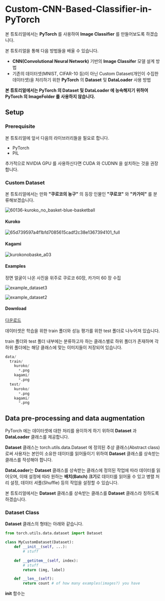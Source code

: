 # Custom-CNN-Based-Classifier-in-PyTorch

본 튜토리얼에서는 **PyTorch** 를 사용하여 **Image Classifier** 를 만들어보도록 하겠습니다.

본 튜토리얼을 통해 다음 방법들을 배울 수 있습니다.

* **CNN(Convolutional Neural Network)** 기반의 **Image Classifer** 모델 설계 방법
* 기존의 데이터셋(MNIST, CIFAR-10 등)이 아닌 Custom Dataset(개인이 수집한 데이터셋)을 처리하기 위한 **PyTorch** 의 **Dataset** 및 **DataLoader** 사용 방법

**본 튜토리얼에서는 PyTorch 의 Dataset 및 DataLoader 에 능숙해지기 위하여 PyTorch 의 ImageFolder 를 사용하지 않습니다.**

## Setup

### Prerequisite

본 튜토리얼에 앞서 다음의 라이브러리들을 필요로 합니다.
* PyTorch
* PIL

추가적으로 NVIDIA GPU 를 사용하신다면 CUDA 와 CUDNN 을 설치하는 것을 권장합니다.

### Custom Dataset

본 튜토리얼에서는 만화 **"쿠로코의 농구"** 의 등장 인물인 **"쿠로코"** 와 **"카가미"** 를 분류해보겠습니다.

![60136-kuroko_no_basket-blue-basketball](https://user-images.githubusercontent.com/35001605/50537882-8c231a00-0ba9-11e9-8da4-a438b7342c03.jpg)

#### Kuroko

![65d739597a4f1bfd7085615cadf2c38e1367394101_full](https://user-images.githubusercontent.com/35001605/50537884-8fb6a100-0ba9-11e9-9d3b-ae820249f4c8.png)

#### Kagami

![kurokonobaske_a03](https://user-images.githubusercontent.com/35001605/50537883-8e857400-0ba9-11e9-9982-adedbc1e16f0.jpg)

#### Examples

정면 얼굴이 나온 사진을 위주로 쿠로코 60장, 카가미 60 장 수집

![example_dataset3](https://user-images.githubusercontent.com/35001605/51650040-12285a00-1fca-11e9-95d1-189352ef2d58.PNG)

![example_dataset2](https://user-images.githubusercontent.com/35001605/51650039-105e9680-1fca-11e9-89be-868234ae3241.PNG)

#### Download

[다운로드 ](https://drive.google.com/open?id=1dQePxrd9xdtvLr9E-jiUb-TdyWG1EFlJ)

데이터셋은 학습을 위한 train 폴더와 성능 평가를 위한 test 폴더로 나누어져 있습니다.

train 폴더와 test 폴더 내부에는 분류하고자 하는 클래스별로 하위 폴더가 존재하며 각 하위 폴더에는 해당 클래스에 맞는 이미지들이 저장되어 있습니다.

```python
data/
  train/
    kuroko/
      *.png
    kagami/
      *.png
  test/
    kuroko/
      *.png
    kagami/
      *.png
```

## Data pre-processing and data augmentation

PyTorch 에는 데이터셋에 대한 처리를 용이하게 하기 위하여 **Dataset** 과 **DataLoader** 클래스를 제공합니다.

**Dataset** 클래스는 torch.utils.data.Dataset 에 정의된 추상 클래스(Abstract class) 로써 사용자는 본인이 소유한 데이터를 읽어들이기 위하여 **Dataset** 클래스를 상속받는 클래스를 작성해야 합니다.

**DataLoader**는 **Dataset** 클래스를 상속받는 클래스에 정의된 작업에 따라 데이터를 읽어오며, 이때 설정에 따라 원하는 **배치(Batch) 크기**로 데이터를 읽어올 수 있고 병렬 처리 설정, 데이터 셔플(Shuffle) 등의 작업을 설정할 수 있습니다.

본 튜토리얼에서는 **Dataset** 클래스를 상속받는 클래스를 **Dataset** 클래스라 칭하도록 하겠습니다.

### Dataset Class

**Dataset** 클래스의 형태는 아래와 같습니다.

```python
from torch.utils.data.dataset import Dataset

class MyCustomDataset(Dataset):
    def __init__(self, ...):
        # stuff
        
    def __getitem__(self, index):
        # stuff
        return (img, label)

    def __len__(self):
        return count # of how many examples(images?) you have
```

__init__ 함수는 



